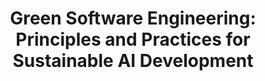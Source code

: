 ---
title: "Green Software Engineering: Principles and Practices for Sustainable AI Development"
publication_date: 2023-08-15
authors:
  - title: Roberto Verdecchia
    organization: vrije-universiteit-amsterdam/_index
  - title: Patricia Lago
    organization: vrije-universiteit-amsterdam/_index
  - title: Carol Olson
    organization: green-software-foundation/_index
categories:
  - sustainable/_index
  - software-engineering/_index
tags:
  - Green computing
  - Software engineering
  - Sustainable development
  - Energy efficiency
  - Best practices
resource_type: research
summary: |
  This research presents a comprehensive framework for developing environmentally sustainable software, with a particular focus on AI systems and applications.

  The study identifies key principles and practices for green software engineering, including energy-aware design patterns, efficient coding practices, and sustainability metrics.

  The authors provide concrete guidelines and case studies demonstrating how to implement sustainable software development practices throughout the entire software lifecycle.
source_url: https://arxiv.org/abs/2308.07762
source_document: https://arxiv.org/pdf/2308.07762.pdf
source_organizations:
  - vrije-universiteit-amsterdam/_index
  - green-software-foundation/_index
language: en
--- 